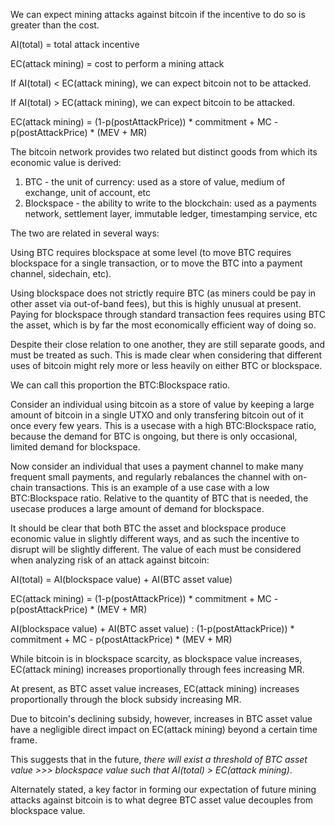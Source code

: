 We can expect mining attacks against bitcoin if the incentive to do so is greater than the cost.

AI(total) = total attack incentive

EC(attack mining) = cost to perform a mining attack

If AI(total) < EC(attack mining), we can expect bitcoin not to be attacked.

If AI(total) > EC(attack mining), we can expect bitcoin to be attacked.

EC(attack mining) = (1-p(postAttackPrice)) * commitment + MC - p(postAttackPrice) * (MEV + MR) 

The bitcoin network provides two related but distinct goods from which its economic value is derived:

1. BTC - the unit of currency: used as a store of value, medium of exchange, unit of account, etc
2. Blockspace - the ability to write to the blockchain: used as a payments network, settlement layer, immutable ledger, timestamping service, etc

The two are related in several ways:

Using BTC requires blockspace at some level (to move BTC requires blockspace for a single transaction, or to move the BTC into a payment channel, sidechain, etc).

Using blockspace does not strictly require BTC (as miners could be pay in other asset via out-of-band fees), but this is highly unusual at present. Paying for blockspace through standard transaction fees requires using BTC the asset, which is by far the most economically efficient way of doing so.

Despite their close relation to one another, they are still separate goods, and must be treated as such. This is made clear when considering that different uses of bitcoin might rely more or less heavily on either BTC or blockspace.

We can call this proportion the BTC:Blockspace ratio.

Consider an individual using bitcoin as a store of value by keeping a large amount of bitcoin in a single UTXO and only transfering bitcoin out of it once every few years. This is a usecase with a high BTC:Blockspace ratio, because the demand for BTC is ongoing, but there is only occasional, limited demand for blockspace.

Now consider an individual that uses a payment channel to make many frequent small payments, and regularly rebalances the channel with on-chain transactions. This is an example of a use case with a low BTC:Blockspace ratio. Relative to the quantity of BTC that is needed, the usecase produces a large amount of demand for blockspace.

It should be clear that both BTC the asset and blockspace produce economic value in slightly different ways, and as such the incentive to disrupt will be slightly different. The value of each must be considered when analyzing risk of an attack against bitcoin:

AI(total) = AI(blockspace value) + AI(BTC asset value)

EC(attack mining) = (1-p(postAttackPrice)) * commitment + MC - p(postAttackPrice) * (MEV + MR) 

AI(blockspace value) + AI(BTC asset value) : (1-p(postAttackPrice)) * commitment + MC - p(postAttackPrice) * (MEV + MR)

While bitcoin is in blockspace scarcity, as blockspace value increases, EC(attack mining) increases proportionally through fees increasing MR.

At present, as BTC asset value increases, EC(attack mining) increases proportionally through the block subsidy increasing MR.

Due to bitcoin's declining subsidy, however, increases in BTC asset value have a negligible direct impact on EC(attack mining) beyond a certain time frame.

This suggests that in the future, _there will exist a threshold of BTC asset value >>> blockspace value such that AI(total) > EC(attack mining)_.

Alternately stated, a key factor in forming our expectation of future mining attacks against bitcoin is to what degree BTC asset value decouples from blockspace value.

